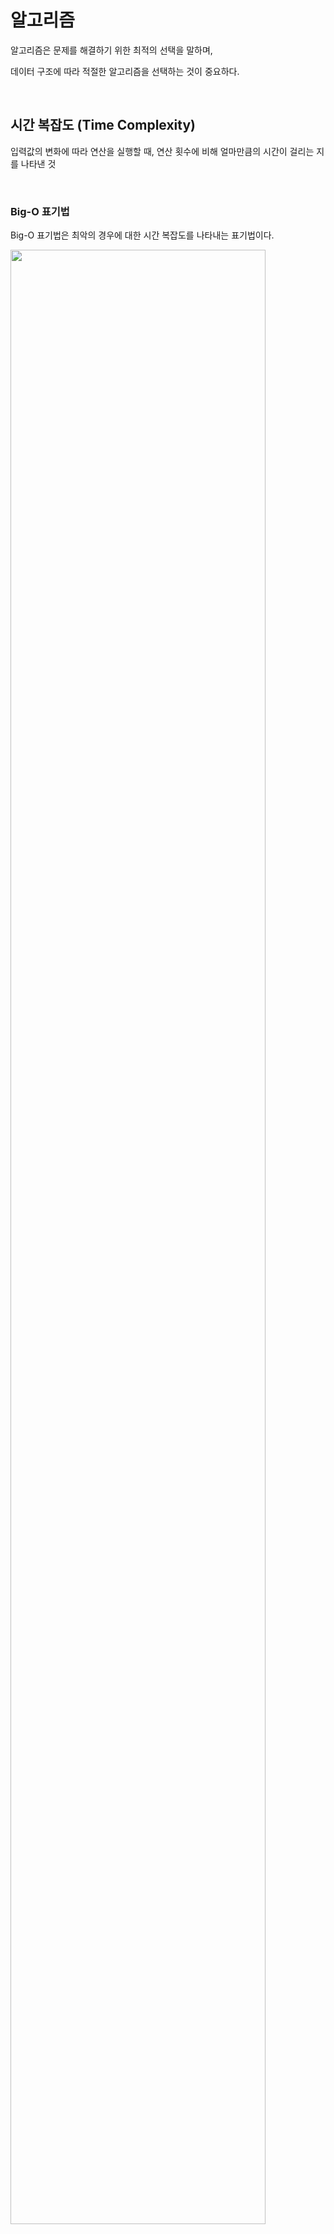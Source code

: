 # 알고리즘

알고리즘은 문제를 해결하기 위한 최적의 선택을 말하며,  

데이터 구조에 따라 적절한 알고리즘을 선택하는 것이 중요하다.

<br>

## 시간 복잡도 (Time Complexity)

입력값의 변화에 따라 연산을 실행할 때, 연산 횟수에 비해 얼마만큼의 시간이 걸리는 지를 나타낸 것

<br>

### Big-O 표기법

Big-O 표기법은 최악의 경우에 대한 시간 복잡도를 나타내는 표기법이다.

<img src = "https://miro.medium.com/max/1400/1*fmbUKjjIjEprF8tiQJWgIg.png" width = "90%"/>

<br>

#### 🔸 **O(1)**

Constant complexity라고 하며, 입력 값의 증가와 관계없이 즉시 출력값을 얻을 수 있다.

```java
String[] arr = new String[] {"A", "B", "C"};

System.out.println(arr[1]);
```

> 이외에도 ArrayList의 ```get()```, Stack과 Queue의 ```pop()```, ```poll()``` 등의 메서드가 O(1)의 시간 복잡도를 가진다.

<br>

#### 🔸 **O(n)**

Linear complexity라고 하며, 입력 값의 증가에 따라 시간 또한 같은 비율로 증가한다.

```java
String[] arr = new String[] {"A", "B", "C"};

for(String i : arr) {
  System.out.println(i);
}
```

> 이외에도 ArrayList의 ```remove()```, ```contains()``` 등 다양한 메서드 들이 O(n)의 시간 복잡도를 가진다.

<br>

#### 🔸 **O(log n)**

Logarithmic complexity라고 하며, ```O(1)``` 다음으로 빠른 시간 복잡도이다.

가장 대표적인 예시로 이진 탐색을 들 수 있다.

```java
int binarySearch1(int key, int low, int high) {
	int mid;

	if(low <= high) {
		mid = (low + high) / 2;

    // 탐색 성공
		if(key == arr[mid]) return mid;

		// 왼쪽 부분 arr[0]부터 arr[mid-1]에서 재탐색 
		else if(key < arr[mid]) return binarySearch1(key ,low, mid-1);  

		// 오른쪽 부분 - arr[mid+1]부터 arr[high]에서 재탐색 
		else return binarySearch1(key, mid+1, high); 
	}

	return -1; // 탐색 실패 
}
```
▲ _Binary Search in Java_

<br>

#### 🔸 **O(n<sup>2</sup>)**

Quadratic complexity라고 하며, 입력 값의 증가에 따라 시간이 제곱의 비율로 증가한다.

```java
int[][] edges = new int[][] {{0, 1}, {1, 3}, {2, 1}};

int max = 0;

for (int[] i : edges) {
  for (int j : i) {
    if (j > max) max = j;
  }
}
```
▲ _2차원 배열의 최댓값 구하기_

<br>

#### 🔸 **O(2<sup>n</sup>)**

Exponential complexity라고 하며, Big-O 표기법 중 가장 느린 시간 복잡도이다.

O(2<sup>n</sup>)의 시간 복잡도를 가진 알고리즘을 구현했다면, 다른 접근 방식을 찾아보자

```java
public int fibonacci(int n) {
	if(n <= 1) {
		return 1;
	}
	return fibonacci(n - 1) + fibonacci (n - 2);
}
```
▲ _피보나치 수열_

<br>

🔹 입력 값에 따른 시간 복잡도

| Complexity | 1 | 10 | 100 |
|:-----------|:--|:--|:------|
| O(1)      | 1 | 1 | 1 |
| O(log n)  | 0 | 2 | 5 |
| O(n)      | 1 | 10 | 100 |
| O(n log n) | 0 | 20 | 461 |
| O(n<sup>2</sup>) | 1 | 100 | 10000 |
| O(2<sup>n</sup>) | 1 | 1024 | 1267650600228229401496703205376 |
| O(n!)      | 1 | 3628880 | 표시 불가능 |

<br>

🔹 정렬 알고리즘의 시간 복잡도

| Sorting<br> Algorithms | Best | Average | Worst |
|:-----------|:--|:--|:------|
|Bubble Sort	|	O(n)|	O(n<sup>2</sup>)|	O(n<sup>2</sup>)|
|Heapsort		|O(n log n)|	O(n log n)	|O(n log n)|
|Insertion Sort	|	O(n)|	O(n<sup>2</sup>)|	O(n<sup>2</sup>)|
|Mergesort	|O(n log n)	|O(n log n)	|O(n log n)|
|Quicksort		|O(n log n)|	O(n log n)|	O(n<sup>2</sup>)|
|Selection Sort	|	O(n<sup>2</sup>)|	O(n<sup>2</sup>)|	O(n<sup>2</sup>)|
|Shell Sort	|	O(n)|	O(n log n<sup>2</sup>)	|O(n log n<sup>2</sup>)|
|Smooth Sort	|O(n)|	O(n log n)|	O(n log n)|

<br>

🔹 자료 구조의 시간 복잡도 (Worst Case)


|Data Structures |Search	|Insert|	Delete|
|:-|:-|:-|:-|
|Array	|O(n)|	N/A	|N/A|
|Sorted Array|	O(log n)	|O(n)|	O(n)|
|Linked List|	O(n)|	O(1)|	O(1)|
|Doubly Linked List	|O(n)|	O(1)	|O(1)|
|Stack|	O(n)	|O(1)	|O(1)|
|Hash table	|	O(n)	|O(n)|	O(n)|
|Binary Search Tree|		O(n)|	O(n)	|O(n)|
|B-Tree	|	O(log n)|	O(log n)|	O(log n)|
|Red-Black tree|	O(log n)|	O(log n)|	O(log n)|
|AVL Tree	|O(log n)|	O(log n)	|O(log n)|

<br>

💡 알고리즘 문제 풀이 시 대략적인 데이터 크기에 따른 시간 복잡도

- n ≤ 1,000,000 : O(n) or O(log n)
- n ≤ 10,000 : O(n<sup>2</sup>)
- n ≤ 500 : O(n<sup>3</sup>)

<br>

***

<br>

## Tree traversal

특정 목적을 위해 트리의 모든 노드를 한 번씩 방문하는 트리 순회

<br>

### 전위 순회 (Preorder Traverse)

Root → 왼쪽 자식 → 오른쪽 자식 순으로 순회

```java
public ArrayList<> preorder(Node root, int depth, ArrayList<> list) {
      if (root != null) {
        list.add(root.getData());
        preorder(root.getLeft(), depth + 1, list);
        preorder(root.getRight(), depth + 1, list);
      }
      return list;
    }
```
▲ _재귀를 통한 전위 순회_

<br>

### 중위 순회 (Inorder Traverse)

왼쪽 자식 → Root → 오른쪽 자식 순으로 순회

```java
public ArrayList<> inorder(Node root, int depth, ArrayList<> list) {
      if (root != null) {
        inorder(root.getLeft(), depth + 1, list);
        list.add(root.getData());
        inorder(root.getRight(), depth + 1, list);
      }
      return list;
    }
```
▲ _재귀를 통한 중위 순회_

<br>

### 후위 순회 (Postorder Traverse)

왼쪽 자식 → 오른쪽 자식 → Root 순으로 순회

```java
public ArrayList<> postorder(Node root, int depth, ArrayList<> list) {
      if (root != null) {
        postorder(root.getLeft(), depth + 1, list);
        postorder(root.getRight(), depth + 1, list);
        list.add(root.getData());
      }
      return list;
    }
```
▲ _재귀를 통한 후위 순회_

<br>

<img src = "https://mblogthumb-phinf.pstatic.net/20120331_173/rlakk11_1333202999001hceVs_JPEG/4.jpg?type=w2" width = "90%" />

위 Tree에서 전위 / 중위 / 후위 순회를 통한 노드 방문 순서는 아래와 같다.

- 전위 순회 : 0 → 1 → 3 → 7 → 8 → 4 → 9 → 10 → 2 → 5 → 11 → 6
- 중위 순회 : 7 → 3 → 8 → 1 → 9 → 4 → 10 → 0 → 11 → 5 → 2 → 6
- 후위 순회 : 7 → 8 → 3 → 9 → 10 → 4 → 1 → 11 → 5 → 6 → 2 → 0

<br>

***

<br>

## DFS / BFS (깊이 우선 탐색 / 너비 우선 탐색)

그래프 자료 구조에서 루트 노드에서 시작하여 완전 탐색을 하는 검색 알고리즘

<br>

### DFS (Depth First Search, 깊이 우선 탐색)

루트 노드(혹은 다른 임의의 노드)에서 다음 분기(branch)로 넘어가기 전에, 해당 분기를 모두 탐색하는 방법이다.  
탐색 후에는 다시 원점으로 돌아가 다른 분기를 탐색한다.

<br>

🔸 **특징**

- 자기 자신을 호출하는 순환 알고리즘의 형태 (재귀/스택)
- 그래프 탐색의 경우 어떤 노드를 방문했었는지 여부를 반드시 검사해야한다.  
  <span style = "color : gray">(검사하지 않을 경우 무한루프에 빠질 수 있다)</span>
  > ex) visit[index] = true;
- 모든 노드를 방문하고자 할 때 DFS를 선택한다.
- 최단 거리를 구하는 문제 중 장애물이 있는 경우에는 DFS가 유리하다.
- BFS보다 간단하다.
- 검색 속도 자체는 BFS에 비해서 느리다.

<br>

```java
// dfs, 재귀, 인접 행렬, i 정점부터 시작한다.    
public static void dfs(int i) {		
    visit[i] = true;		
	
    for(int j=1; j<n+1; j++) {			
        if(map[i][j] == 1 && visit[j] == false) {				
          dfs(j);			
        }		
    }	
}
```
▲ _재귀를 통한 DFS 구현_

<br>
<details>
<summary> &ensp; ✔︎ DFS Sample Questions</summary>
<div markdown="1">
<br>

📌 **BAEKJOON**
| 레벨 | ID | 제목 |
|:--:|:--:|:--:|
| <img src = "https://static.solved.ac/tier_small/9.svg" height = "20"> | 11724 | 연결 요소의 갯수 |
| <img src = "https://static.solved.ac/tier_small/9.svg" height = "20"> | 1012 | 유기농 배추 |
| <img src = "https://static.solved.ac/tier_small/9.svg" height = "20"> | 1743 | 음식물 피하기 |
| <img src = "https://static.solved.ac/tier_small/9.svg" height = "20"> | 10552 | DOM |
| <img src = "https://static.solved.ac/tier_small/10.svg" height = "20"> | 2667 | 단지 번호 붙이기 |
| <img src = "https://static.solved.ac/tier_small/10.svg" height = "20"> | 2583 | 영역 구하기 |
| <img src = "https://static.solved.ac/tier_small/10.svg" height = "20"> | 11403 | 경로 찾기 ⭐️ |
| <img src = "https://static.solved.ac/tier_small/10.svg" height = "20"> | 2468 | 안전 영역 ⭐️ |
| <img src = "https://static.solved.ac/tier_small/11.svg" height = "20"> | 10026 | 적록색약 |
| <img src = "https://static.solved.ac/tier_small/13.svg" height = "20"> | 9466 | 팀 프로젝트 |
| <img src = "https://static.solved.ac/tier_small/18.svg" height = "20"> | 10265 | MT ⭐️ |

### 📋 [더 많은 문제](https://solved.ac/search?query=tag%3Adfs)

</div>
</details>

<br><br>

### BFS (Breadth First Search, 너비 우선 탐색)

루트 노드(혹은 다른 임의의 노드)에서 시작한 인접 노드를 먼저 탐색하는 방법이다.

<br>

🔸 **특징**

- BFS는 재귀적으로 동작하지 않는다.
- 그래프 탐색의 경우 어떤 노드를 방문했었는지 여부를 반드시 검사해야한다.  
  <span style = "color : gray">(검사하지 않을 경우 무한루프에 빠질 수 있다)</span>
  > ex) visit[index] = true;
- BFS는 방문한 노드들을 차례로 저장한 후 꺼낼 수 있는 자료 구조인 큐를 사용한다.  
  > 즉, 선입선출 원칙으로 탐색
- 깊게(deep) 탐색하기 전에 넓게(wide) 탐색하는 방법이다.
- 두 노드 사이의 최단 경로 혹은 임의의 경로를 찾고 싶을 때 주로 사용한다.

<br>

```java
// bfs, q사용, 인접행렬, i 정점부터 시작한다.	
public static void bfs(int i) {		
    Queue<Integer> q = new LinkedList<>();		
    q.offer(i);		
    visit[i] = true;		

    while(!q.isEmpty()) {			
        int temp = q.poll();			
		
        for(int j=1; j<n+1; j++) {				
            if(map[temp][j] == 1 && visit[j] == false) {					
                q.offer(j);					
                visit[j] = true;				
            }			
        }		
    }	
}
```
▲ _Queue를 통한 BFS 구현_

<br>
<details>
<summary> &ensp; ✔︎ BFS Sample Questions</summary>
<div markdown="1">
<br>

📌 **BAEKJOON**
| 레벨 | ID | 제목 |
|:--:|:--:|:--:|
| <img src = "https://static.solved.ac/tier_small/9.svg" height = "20"> | 1260 | DFS와 BFS |
| <img src = "https://static.solved.ac/tier_small/9.svg" height = "20"> | 2644 | 촌수 계산 |
| <img src = "https://static.solved.ac/tier_small/10.svg" height = "20"> | 2178 | 미로 탐색 |
| <img src = "https://static.solved.ac/tier_small/10.svg" height = "20"> | 7562 | 나이트의 이동 |
| <img src = "https://static.solved.ac/tier_small/10.svg" height = "20"> | 1697 | 숨바꼭질 |
| <img src = "https://static.solved.ac/tier_small/11.svg" height = "20"> | 6593 | 상범 빌딩 |
| <img src = "https://static.solved.ac/tier_small/11.svg" height = "20"> | 7576 | 토마토 |
| <img src = "https://static.solved.ac/tier_small/11.svg" height = "20"> | 5014 | 스타트링크 |
| <img src = "https://static.solved.ac/tier_small/12.svg" height = "20"> | 3055 | 탈출 ⭐️ |
| <img src = "https://static.solved.ac/tier_small/12.svg" height = "20"> | 5427 | 불 ⭐️ |
| <img src = "https://static.solved.ac/tier_small/12.svg" height = "20"> | 16397 | 탈출 |
| <img src = "https://static.solved.ac/tier_small/12.svg" height = "20"> | 9019 | DSLR ⭐️ |
| <img src = "https://static.solved.ac/tier_small/13.svg" height = "20"> | 2206 | 벽 부수고 이동하기 ⭐️ |
| <img src = "https://static.solved.ac/tier_small/13.svg" height = "20"> | 1039 | 교환 ⭐️ |
| <img src = "https://static.solved.ac/tier_small/14.svg" height = "20"> | 1525 | 퍼즐 ⭐️ |

### 📋 [더 많은 문제](https://solved.ac/search?query=tag%3Abfs%20)

</div>
</details>

<br>

***

<br>

## Greedy Algorithm (탐욕 알고리즘)

선택의 순간마다 당장 눈앞에 보이는 최적의 상황만을 쫓아 최종적인 해답에 도달하는 방법  
항상 최적의 결과를 도출하지는 않지만, 최적에 가까운 값을 빠르게 도출해낼 수 있다는 장점이 있다.

🔸 탐욕 알고리즘의 문제 해결 단계

1. 선택 절차(Selection Procedure)  
   현재 상태에서의 최적의 해답을 선택

2. 적절성 검사(Feasibility Check)  
   선택된 해가 문제의 조건을 만족하는지 검사

3. 해답 검사(Solution Check)  
   원래의 문제가 해결되었는지 검사하고, 해결되지 않았다면 선택 절차로 돌아가 위의 과정을 반복

<br>

🔸 탐욕 알고리즘을 적용할 수 있는 조건

1. 탐욕적 선택 속성(Greedy Choice Property)  
   앞의 선택이 이후의 선택에 영향을 주지 않아야 한다.
2. 최적 부분 구조(Optimal Substructure)  
   문제에 대한 최종 해결 방법은 부분 문제에 대한 최적 문제 해결 방법으로 구성된다.

<br>

<img src = "https://images.slideplayer.com/13/3937168/slides/slide_3.jpg" width = "80%"/>

> 최적의 해답 ```20센트```를 선택하고, 다음 ```20센트```는 들어갈 수 없으니 ```10센트```를 선택하는 식으로 문제를 해결하는 방식이다.

<br>
<details>
<summary> &ensp; ✔︎ Greedy Algorithm Sample Questions</summary>
<div markdown="1">
<br>

📌 **BAEKJOON**
| 레벨 | ID | 제목 |
|:--:|:--:|:--:|
| <img src = "https://static.solved.ac/tier_small/5.svg" height = "20"> | 4796 | 캠핑 |
| <img src = "https://static.solved.ac/tier_small/6.svg" height = "20"> | 17509 | And the Winner Is... Ourselves! |
| <img src = "https://static.solved.ac/tier_small/7.svg" height = "20"> | 11047 | 동전 0 |
| <img src = "https://static.solved.ac/tier_small/8.svg" height = "20"> | 1449 | 수리공 항승 |
| <img src = "https://static.solved.ac/tier_small/10.svg" height = "20"> | 1931 | 회의실 배정 |
| <img src = "https://static.solved.ac/tier_small/11.svg" height = "20"> | 11000 | 강의실 배정 |
| <img src = "https://static.solved.ac/tier_small/11.svg" height = "20"> | 2212 | 센서 |
| <img src = "https://static.solved.ac/tier_small/11.svg" height = "20"> | 15748 | Rest Stops ⭐️ |
| <img src = "https://static.solved.ac/tier_small/13.svg" height = "20"> | 13904 | 과제 ⭐️ |
| <img src = "https://static.solved.ac/tier_small/13.svg" height = "20"> | 1493 | 박스 채우기 ⭐️ |
| <img src = "https://static.solved.ac/tier_small/15.svg" height = "20"> | 1700 | 멀티탭 스케줄링 |

### 📋 [더 많은 문제](https://solved.ac/search?query=tag%3Agreedy%20)

</div>
</details>


<br>

***

<br>

## Brute Force Algorithm (완전 탐색 알고리즘)

완전 탐색 알고리즘은 가능한 모든 경우의 수를 대입하여 해결하는 무차별 대입 방법을 나타내는 알고리즘이다.

🔸 완전 탐색 알고리즘을 사용하는 경우

1. 프로세스 속도를 높이는데 사용할 수 있는 다른 알고리즘이 없을 때 사용

2. 문제를 해결하는 여러 솔루션이 있고 각 솔루션을 확인해야 할 때 사용

<br>

> 💡 Brute Force를 활용한 알고리즘  
> 
> - 순차 검색 알고리즘(Sequential Search)
> - 문열 매칭 알고리즘(Brute-Force String Matching)
> - 선택 정렬 알고리즘(Selection Sort)
> - 버블 정렬 알고리즘(Bubble Sort)
> - 동적 프로그래밍(Dynamic Programming, DP)
> - 트리 구조의 완전 탐색 알고리즘 (BFS, DFS)

<br>
<details>
<summary> &ensp; ✔︎ Brute Force Algorithm Sample Questions</summary>
<div markdown="1">
<br>

📌 **BAEKJOON**
| 레벨 | ID | 제목 |
|:--:|:--:|:--:|
| <img src = "https://static.solved.ac/tier_small/4.svg" height = "20"> | 2231 | 분해합 |
| <img src = "https://static.solved.ac/tier_small/5.svg" height = "20"> | 2309 | 일곱 난쟁이 |
| <img src = "https://static.solved.ac/tier_small/5.svg" height = "20"> | 10448 | 유레카 이론 |
| <img src = "https://static.solved.ac/tier_small/7.svg" height = "20"> | 1018 | 체스판 다시 칠하기 |
| <img src = "https://static.solved.ac/tier_small/8.svg" height = "20"> | 2503 | 숫자 야구 |
| <img src = "https://static.solved.ac/tier_small/9.svg" height = "20"> | 3085 | 사탕게임 |
| <img src = "https://static.solved.ac/tier_small/9.svg" height = "20"> | 1182 | 부분 수열의 합 ⭐️ |

### 📋 [더 많은 문제](https://solved.ac/search?query=tag%3Abruteforcing%20)

</div>
</details>

<br>

***

<br>

## Binary Search Algorithm (이진 탐색 알고리즘)

정렬된 상태의 데이터를 절반씩 범위를 나눠 분할 정복기법으로 특정 값을 찾아내는 알고리즘

### 📋 [이진 탐색 알고리즘의 구현](#🔸-olog-n)

<br>
<details>
<summary> &ensp; ✔︎ Binary Search Algorithm Sample Questions</summary>
<div markdown="1">
<br>

📌 **BAEKJOON**
| 레벨 | ID | 제목 |
|:--:|:--:|:--:|
| <img src = "https://static.solved.ac/tier_small/8.svg" height = "20"> | 2512 | 예산 |
| <img src = "https://static.solved.ac/tier_small/9.svg" height = "20"> | 2805 | 나무 자르기 |
| <img src = "https://static.solved.ac/tier_small/9.svg" height = "20"> | 6236 | 용돈 관리 |
| <img src = "https://static.solved.ac/tier_small/9.svg" height = "20"> | 1654 | 랜선 자르기 |
| <img src = "https://static.solved.ac/tier_small/10.svg" height = "20"> | 2343 | 기타 레슨 |
| <img src = "https://static.solved.ac/tier_small/12.svg" height = "20"> | 2110 | 공유기 설치 |
| <img src = "https://static.solved.ac/tier_small/12.svg" height = "20"> | 16434 | 드래곤 앤 던전 ⭐️ |
| <img src = "https://static.solved.ac/tier_small/14.svg" height = "20"> | 15732 | 도토리 숨기기 ⭐️ |
| <img src = "https://static.solved.ac/tier_small/14.svg" height = "20"> | 1300 | K번째 수 ⭐️ |

### 📋 [더 많은 문제](https://solved.ac/search?query=tag%3Abinary_search%20)

</div>
</details>

<br><br>

***

_2022.09.27. Update_

_2022.09.26. Update_